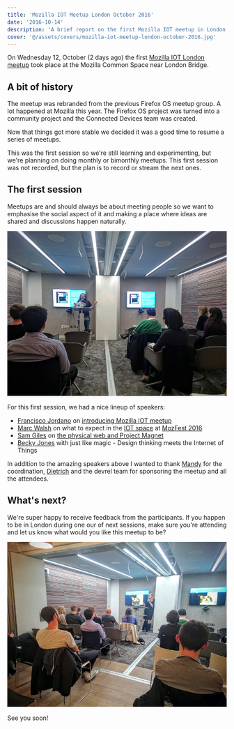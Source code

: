 ```yaml
---
title: 'Mozilla IOT Meetup London October 2016'
date: '2016-10-14'
description: 'A brief report on the first Mozilla IOT meetup in London.'
cover: '@/assets/covers/mozilla-iot-meetup-london-october-2016.jpg'
---
```


On Wednesday 12, October (2 days ago) the first [Mozilla IOT London meetup](https://www.meetup.com/Mozilla-IOT/) took place at the Mozilla Common Space near London Bridge.

## A bit of history

The meetup was rebranded from the previous Firefox OS meetup group. A lot happened at Mozilla this year. The Firefox OS project was turned into a community project and the Connected Devices team was created.

Now that things got more stable we decided it was a good time to resume a series of meetups.

This was the first session so we're still learning and experimenting, but we're planning on doing monthly or bimonthly meetups. This first session was not recorded, but the plan is to record or stream the next ones.

## The first session

Meetups are and should always be about meeting people so we want to emphasise the social aspect of it and making a place where ideas are shared and discussions happen naturally.

![Francisco speaking about the creation of the Connected Devices team.](/img/posts/mozilla-iot-meetup-london-october-2016/francisco-on-mozilla-connected-devices.jpg 'Francisco speaking about the creation of the Connected Devices team.')

For this first session, we had a nice lineup of speakers:

- [Francisco Jordano](https://twitter.com/mepartoconmigo) on [introducing Mozilla IOT meetup](https://docs.google.com/presentation/d/1cJXpLvk2qQ7MIEbcTjNn3uq67OuA_0kkxewZulajGvI/present)
- [Marc Walsh](https://twitter.com/marcwalsh) on what to expect in the [IOT space](https://vimeo.com/154774646) at [MozFest 2016](http://mozillafestival.org/)
- [Sam Giles](https://twitter.com/SamuelGiles_) on [the physical web and Project Magnet](https://docs.google.com/presentation/d/1ErECQTzBgirwN-qMXtE3hnPU1l6aYt5xc5SPD8z7i-0/present)
- [Becky Jones](https://twitter.com/RebeccaAJones) with just like magic - Design thinking meets the Internet of Things

In addition to the amazing speakers above I wanted to thank [Mandy](https://twitter.com/Mandyc0907) for the coordination, [Dietrich](https://twitter.com/dietrich) and the devrel team for sponsoring the meetup and all the attendees.

## What's next?

We're super happy to receive feedback from the participants. If you happen to be in London during one our of next sessions, make sure you're attending and let us know what would you like this meetup to be?

![The talented Becky Jones delivering an inspiring talk.](/img/posts/mozilla-iot-meetup-london-october-2016/becky-jones-inspiring-talk.jpg 'The talented Becky Jones delivering an inspiring talk.')

See you soon!
